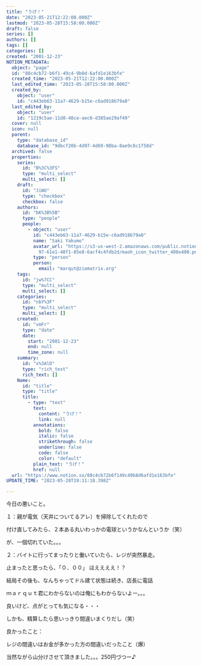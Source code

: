 ```yaml
---
title: "うげ！"
date: "2023-05-21T12:22:00.000Z"
lastmod: "2023-05-28T15:58:00.000Z"
draft: false
series: []
authors: []
tags: []
categories: []
created: "2001-12-23"
NOTION_METADATA:
  object: "page"
  id: "88c4cb72-b6f1-49c4-9b8d-6afd1e163bfe"
  created_time: "2023-05-21T12:22:00.000Z"
  last_edited_time: "2023-05-28T15:58:00.000Z"
  created_by:
    object: "user"
    id: "c443eb63-11a7-4629-b15e-c6ad918b79a0"
  last_edited_by:
    object: "user"
    id: "1219c5ae-11d8-48ce-aec6-d385ae29af49"
  cover: null
  icon: null
  parent:
    type: "database_id"
    database_id: "9dbcf20b-4d97-4d69-98ba-8ae9c8c1f58d"
  archived: false
  properties:
    series:
      id: "B%3C%3FS"
      type: "multi_select"
      multi_select: []
    draft:
      id: "JiWU"
      type: "checkbox"
      checkbox: false
    authors:
      id: "bK%3B%5B"
      type: "people"
      people:
        - object: "user"
          id: "c443eb63-11a7-4629-b15e-c6ad918b79a0"
          name: "Saki Yakumo"
          avatar_url: "https://s3-us-west-2.amazonaws.com/public.notion-static.com/3ad1c4\
            97-61e1-48f1-85e8-6acf4c4fdb2d/maoh_icon_twitter_400x400.png"
          type: "person"
          person:
            email: "marqut@ziomatrix.org"
    tags:
      id: "jw%7CC"
      type: "multi_select"
      multi_select: []
    categories:
      id: "nbY%3F"
      type: "multi_select"
      multi_select: []
    created:
      id: "vmFr"
      type: "date"
      date:
        start: "2001-12-23"
        end: null
        time_zone: null
    summary:
      id: "x%3AlD"
      type: "rich_text"
      rich_text: []
    Name:
      id: "title"
      type: "title"
      title:
        - type: "text"
          text:
            content: "うげ！"
            link: null
          annotations:
            bold: false
            italic: false
            strikethrough: false
            underline: false
            code: false
            color: "default"
          plain_text: "うげ！"
          href: null
  url: "https://www.notion.so/88c4cb72b6f149c49b8d6afd1e163bfe"
UPDATE_TIME: "2023-05-28T19:11:18.398Z"

---
```

<link rel="stylesheet" href="https://cdn.jsdelivr.net/npm/katex@0.16.2/dist/katex.min.css" integrity="sha384-bYdxxUwYipFNohQlHt0bjN/LCpueqWz13HufFEV1SUatKs1cm4L6fFgCi1jT643X" crossorigin="anonymous">


今日の悪いこと。


１：親が電気（天井についてるアレ）を掃除してくれたので


付け直してみたら、２本ある丸いわっかの電球というかなんというか（笑）


が、一個切れていた。。。


２：バイトに行ってまったりと働いていたら、レジが突然暴走。


止まったと思ったら、「０．００」 ほええええ！？


結局その後も、なんちゃってドル建て状態は続き、店長に電話


ｍａｒｑｕｔ君にわからないのは俺にもわからないよー。。。


良いけど、点がとっても気になる・・・


しかも、精算したら思いっきり間違いまくりだし（笑）


良かったこと：


レジの間違いはお金が多かった方の間違いだったこと（爆）


当然ながら山分けさせて頂きました。。。250円づつー♪

